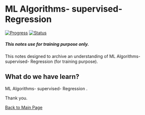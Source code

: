 #  ML Algorithms- supervised- Regression 
[![Progress](https://img.shields.io/badge/Progress-100%25-blue.svg)]()
[![Status](https://img.shields.io/badge/Status-Completed-green.svg)]()

##### This notes use for training purpose only.
This notes designed to archive an understanding of  ML Algorithms- supervised- Regression (for training purpose).

## What do we have learn?

   ML Algorithms- supervised- Regression .

Thank you.

[Back to Main Page](https://github.com/eikmarizal/DataStar/)
